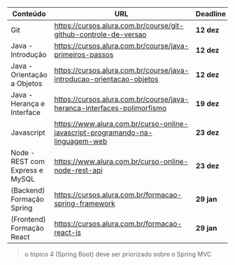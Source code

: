 | Conteúdo                    | URL                                                          | Deadline   |
| --------------------------- | ------------------------------------------------------------ | ---------- |
| Git                         | https://cursos.alura.com.br/course/git-github-controle-de-versao | **12 dez** |
| Java - Introdução           | https://cursos.alura.com.br/course/java-primeiros-passos     | **12 dez** |
| Java - Orientação a Objetos | https://cursos.alura.com.br/course/java-introducao-orientacao-objetos | **12 dez** |
| Java - Herança e Interface  | https://cursos.alura.com.br/course/java-heranca-interfaces-polimorfismo | **19 dez** | 
| Javascript | https://www.alura.com.br/curso-online-javascript-programando-na-linguagem-web | **23 dez** | 
| Node - REST com Express e MySQL | https://www.alura.com.br/curso-online-node-rest-api | **23 dez** |
| (Backend) Formação Spring | https://cursos.alura.com.br/formacao-spring-framework | **29 jan** |
| (Frontend) Formação React | https://cursos.alura.com.br/formacao-react-js | **29 jan** |

> o tópico 4 (Spring Boot) deve ser priorizado sobre o Spring MVC
